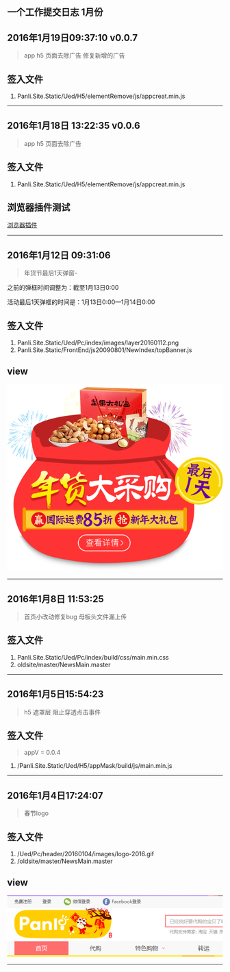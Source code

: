 ## 一个工作提交日志 1月份

## 2016年1月19日09:37:10 v0.0.7

>app h5 页面去除广告 修复新增的广告

## 签入文件

1. Panli.Site.Static/Ued/H5/elementRemove/js/appcreat.min.js


---

## 2016年1月18日 13:22:35 v0.0.6

>app h5 页面去除广告

## 签入文件

1. Panli.Site.Static/Ued/H5/elementRemove/js/appcreat.min.js


## 浏览器插件测试

[浏览器插件](https://github.com/browser-extensions/appRemove)

---


## 2016年1月12日 09:31:06

> 年货节最后1天弹窗-

之前的弹框时间调整为：截至1月13日0:00

活动最后1天弹框的时间是：1月13日0:00—1月14日0:00  


## 签入文件

1. Panli.Site.Static/Ued/Pc/index/images/layer20160112.png
2. Panli.Site.Static/FrontEnd/js20090801/NewIndex/topBanner.js


## view


![](./images/layer20160112.png)

---

## 2016年1月8日 11:53:25

> 首页小改动修复bug  母板头文件漏上传

## 签入文件

1. Panli.Site.Static/Ued/Pc/index/build/css/main.min.css
2. oldsite/master/NewsMain.master



---


## 2016年1月5日15:54:23

> h5 遮罩层 阻止穿透点击事件

## 签入文件

> appV = 0.0.4

1. /Panli.Site.Static/Ued/H5/appMask/build/js/main.min.js



---

## 2016年1月4日17:24:07

> 春节logo

## 签入文件

1. /Ued/Pc/header/20160104/images/logo-2016.gif
2. /oldsite/master/NewsMain.master

## view

![](./images/2016-01-04_173410.png)

---